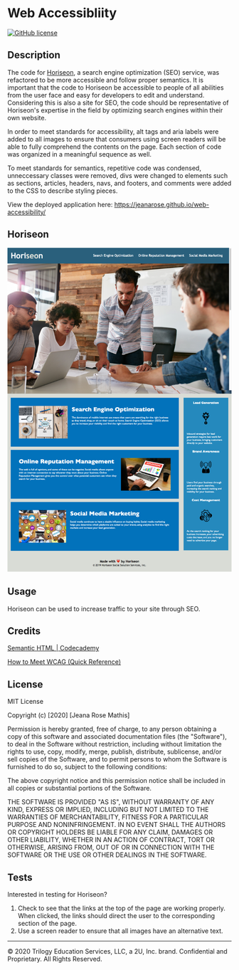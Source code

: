# Web Accessibliity
[![GitHub license](https://img.shields.io/github/license/jeanarose/horiseon-code-refactor)](https://github.com/jeanarose/horiseon-code-refactor)

## Description 

The code for [Horiseon](https://jeanarose.github.io/web-accessibility/), a search engine optimization (SEO) service, was refactored to be more accessible and follow proper semantics. It is important that the code to Horiseon be accessible to people of all abilities from the user face and easy for developers to edit and understand. Considering this is also a site for SEO, the code should be representative of Horiseon's expertise in the field by optimizing search engines within their own website.

In order to meet standards for accessibility, alt tags and aria labels were added to all images to ensure that consumers using screen readers will be able to fully comprehend the contents on the page. Each section of code was organized in a meaningful sequence as well.

To meet standards for semantics, repetitive code was condensed, unneccessary classes were removed, divs were changed to elements such as sections, articles, headers, navs, and footers, and comments were added to the CSS to describe styling pieces.

View the deployed application here: https://jeanarose.github.io/web-accessibility/

## Horiseon

![Screenshot of Horiseon webpage.](assets/images/screenshot.png)

## Usage 

Horiseon can be used to increase traffic to your site through SEO.


## Credits

[Semantic HTML | Codecademy](https://www.codecademy.com/learn/learn-html/modules/learn-semantic-html)

[How to Meet WCAG (Quick Reference)](https://www.w3.org/WAI/WCAG21/quickref/?showtechniques=132)

## License

MIT License

Copyright (c) [2020] [Jeana Rose Mathis]

Permission is hereby granted, free of charge, to any person obtaining a copy
of this software and associated documentation files (the "Software"), to deal
in the Software without restriction, including without limitation the rights
to use, copy, modify, merge, publish, distribute, sublicense, and/or sell
copies of the Software, and to permit persons to whom the Software is
furnished to do so, subject to the following conditions:

The above copyright notice and this permission notice shall be included in all
copies or substantial portions of the Software.

THE SOFTWARE IS PROVIDED "AS IS", WITHOUT WARRANTY OF ANY KIND, EXPRESS OR
IMPLIED, INCLUDING BUT NOT LIMITED TO THE WARRANTIES OF MERCHANTABILITY,
FITNESS FOR A PARTICULAR PURPOSE AND NONINFRINGEMENT. IN NO EVENT SHALL THE
AUTHORS OR COPYRIGHT HOLDERS BE LIABLE FOR ANY CLAIM, DAMAGES OR OTHER
LIABILITY, WHETHER IN AN ACTION OF CONTRACT, TORT OR OTHERWISE, ARISING FROM,
OUT OF OR IN CONNECTION WITH THE SOFTWARE OR THE USE OR OTHER DEALINGS IN THE
SOFTWARE.

## Tests

Interested in testing for Horiseon? 

1. Check to see that the links at the top of the page are working properly. When clicked, the links should direct the user to the corresponding section of the page.
2. Use a screen reader to ensure that all images have an alternative text.

---

© 2020 Trilogy Education Services, LLC, a 2U, Inc. brand. Confidential and Proprietary. All Rights Reserved.